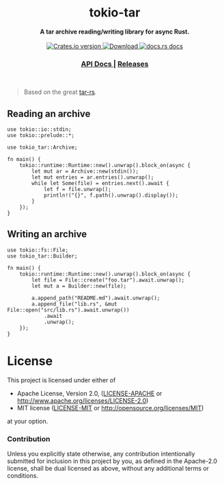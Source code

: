 <h1 align="center">tokio-tar</h1>
<div align="center">
 <strong>
   A tar archive reading/writing library for async Rust.
 </strong>
</div>

<br />

<div align="center">
  <!-- Crates version -->
  <a href="https://crates.io/crates/tokio-tar">
    <img src="https://img.shields.io/crates/v/tokio-tar.svg?style=flat-square"
    alt="Crates.io version" />
  </a>
  <!-- Downloads -->
  <a href="https://crates.io/crates/tokio-tar">
    <img src="https://img.shields.io/crates/d/tokio-tar.svg?style=flat-square"
      alt="Download" />
  </a>
  <!-- docs.rs docs -->
  <a href="https://docs.rs/tokio-tar">
    <img src="https://img.shields.io/badge/docs-latest-blue.svg?style=flat-square"
      alt="docs.rs docs" />
  </a>
</div>

<div align="center">
  <h3>
    <a href="https://docs.rs/tokio-tar">
      API Docs
    </a>
    <span> | </span>
    <a href="https://github.com/vorot93/tokio-tar/releases">
      Releases
    </a>
  </h3>
</div>
<br/>

> Based on the great [tar-rs](https://github.com/alexcrichton/tar-rs).

## Reading an archive

```rust,no_run
use tokio::io::stdin;
use tokio::prelude::*;

use tokio_tar::Archive;

fn main() {
    tokio::runtime::Runtime::new().unwrap().block_on(async {
        let mut ar = Archive::new(stdin());
        let mut entries = ar.entries().unwrap();
        while let Some(file) = entries.next().await {
            let f = file.unwrap();
            println!("{}", f.path().unwrap().display());
        }
    });
}
```

## Writing an archive

```rust,no_run
use tokio::fs::File;
use tokio_tar::Builder;

fn main() {
    tokio::runtime::Runtime::new().unwrap().block_on(async {
        let file = File::create("foo.tar").await.unwrap();
        let mut a = Builder::new(file);

        a.append_path("README.md").await.unwrap();
        a.append_file("lib.rs", &mut File::open("src/lib.rs").await.unwrap())
            .await
            .unwrap();
    });
}
```

# License

This project is licensed under either of

 * Apache License, Version 2.0, ([LICENSE-APACHE](LICENSE-APACHE) or
   http://www.apache.org/licenses/LICENSE-2.0)
 * MIT license ([LICENSE-MIT](LICENSE-MIT) or
   http://opensource.org/licenses/MIT)

at your option.

### Contribution

Unless you explicitly state otherwise, any contribution intentionally submitted
for inclusion in this project by you, as defined in the Apache-2.0 license,
shall be dual licensed as above, without any additional terms or conditions.
